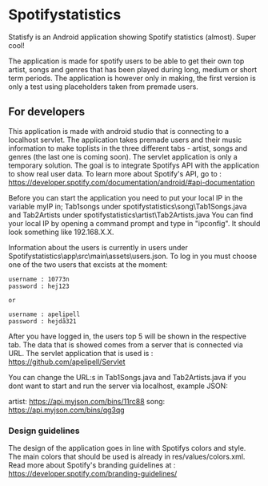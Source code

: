 # Spotifystatistics

Statisfy is an Android application showing Spotify statistics (almost). Super cool!

The application is made for spotify users to be able to get their own top artist, songs and genres that has been played during long, medium or short term periods. The application is however only in making, the first version is only a test using placeholders taken from premade users.


## For developers


This application is made with android studio that is connecting to a localhost servlet. The application takes premade users and their music information to make toplists in the three different tabs - artist, songs and genres (the last one is coming soon). The servlet application is only a temporary solution. The goal is to integrate Spotifys API with the application to show real user data. To learn more about Spotify's API, go to : https://developer.spotify.com/documentation/android/#api-documentation

Before you can start the application you need to put your local IP in the variable myIP in;
Tab1songs under spotifystatistics\song\Tab1Songs.java 
and
Tab2Artists under spotifystatistics\artist\Tab2Artists.java
You can find your local IP by opening a command prompt and type in "ipconfig". It should look something like 192.168.X.X.

Information about the users is currently in users under Spotifystatistics\app\src\main\assets\users.json. To log in you must choose one of the two users that excists at the moment: 

    username : 10773n
    password : hej123 
    
    or
    
    username : apelipell
    password : hejdå321

After you have logged in, the users top 5 will be shown in the respective tab. The data that is showed comes from a server that is connected via URL. The servlet application that is used is : https://github.com/apelipell/Servlet 

You can change the URL:s in Tab1Songs.java and Tab2Artists.java if you dont want to start and run the server via localhost, example JSON:

artist:   https://api.myjson.com/bins/11rc88 
song:     https://api.myjson.com/bins/qg3qg 

### Design guidelines

The design of the application goes in line with Spotifys colors and style. The main colors that should be used is already in res/values/colors.xml. Read more about Spotify's branding guidelines at : https://developer.spotify.com/branding-guidelines/ 
